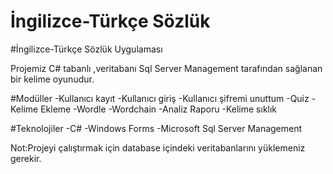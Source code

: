 # İngilizce-Türkçe Sözlük

#İngilizce-Türkçe Sözlük Uygulaması 

Projemiz C# tabanlı ,veritabanı Sql Server Management tarafından sağlanan bir kelime oyunudur.

#Modüller
-Kullanıcı kayıt -Kullanıcı giriş -Kullanıcı şifremi unuttum -Quiz -Kelime Ekleme -Wordle -Wordchain -Analiz Raporu -Kelime sıklık

#Teknolojiler
-C#
-Windows Forms
-Microsoft Sql Server Management

Not:Projeyi çalıştırmak için database içindeki veritabanlarını yüklemeniz gerekir.
